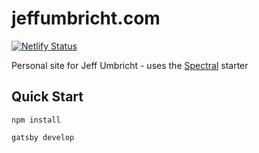 # jeffumbricht.com

[![Netlify Status](https://api.netlify.com/api/v1/badges/9420a537-a027-4203-a00a-9b0f8e17b66c/deploy-status)](https://app.netlify.com/sites/stoic-mestorf-86d39b/deploys)

Personal site for Jeff Umbricht - uses the [Spectral](https://github.com/anubhavsrivastava/) starter

## Quick Start

`npm install`

`gatsby develop`
